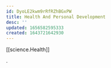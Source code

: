 ```yaml
---
id: DyoLE2kwm9rRfRZhBGxPW
title: Health And Personal Development
desc: ''
updated: 1656582595333
created: 1643721642930
---
```

[[science.Health]]

.

